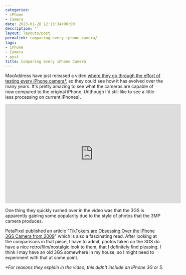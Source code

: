 ```yaml
---
categories:
- iPhone
- Camera
date: 2023-01-28 12:13:34+00:00
description: ''
layout: layouts/post
permalink: comparing-every-iphone-camera/
tags:
- iPhone
- Camera
- post
title: Comparing Every iPhone Camera
---
```


MacAddress have just released a video [where they go through the effort of testing every iPhone camera*](https://www.youtube.com/watch?v=WpN-y0pJ8VA&t=606), so they could see how it has evolved over the many years. It's pretty amazing to see what the cameras are capable of now compared to the original iPhone. (Although I'd still like to see a little less processing on current iPhones).

<iframe width="560" height="315" src="https://www.youtube-nocookie.com/embed/WpN-y0pJ8VA" title="YouTube video player" frameborder="0" allow="accelerometer; autoplay; clipboard-write; encrypted-media; gyroscope; picture-in-picture; web-share" allowfullscreen></iframe>

One thing they quickly rushed over in the video was that the 3GS is apparently gaining some popularity due to the style of photos that the 3MP camera produces.

PetaPixel published an article "[TikTokers are Obsessing Over the iPhone 3GS Camera from 2009](https://petapixel.com/2022/12/01/tiktokers-are-obsessing-over-the-iphone-3gs-camera-from-2009/)" which is also a fascinating read. After looking at the comparisons in that piece, I have to admit, photos taken on the 3GS do have a nice retro/film/nostalgic look to them, that I definitely find pleasing. I think I may have an old 3GS somewhere in my house, so I might need to experiment with that at some point.

_*For reasons they explain in the video, this didn't include an iPhone 3G or 5._
